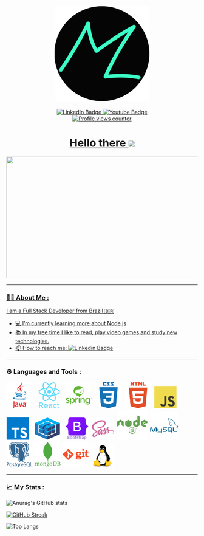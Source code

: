 <div id="header" align="center">
  <img src="https://github.com/maatheusLeite/portfolio/blob/main/src/assets/images/logo.png?raw=true" width="250" />
</div>

<div id="badges" align="center">
  <br/>
  <a href="https://www.linkedin.com/in/matheus-leite-dev/" target="_blank">
    <img src="https://img.shields.io/badge/LinkedIn-blue?style=for-the-badge&logo=linkedin&logoColor=white" alt="LinkedIn Badge" />
  </a>
  
  <a href="https://www.youtube.com/channel/UCshj1P9OWQoTEujjYcLUbsw" target="_blank"> 
  <img src="https://img.shields.io/badge/YouTube-red?style=for-the-badge&logo=youtube&logoColor=white" alt="Youtube Badge" />
  <br>
    
  <img src="https://komarev.com/ghpvc/?username=maatheusLeite&style=flat-square&color=blue" alt="Profile views counter" />
</div>
  
<h1 align="center">
  Hello there
  <img src="https://media.giphy.com/media/hvRJCLFzcasrR4ia7z/giphy.gif" width="30px"/>
</h1>
  
<div align="center">
  <img src="https://media.giphy.com/media/ZVik7pBtu9dNS/giphy.gif" width="600" height="320"/>
</div>


---
### 👨‍💻 About Me : 
I am a Full Stack Developer from Brazil 🇧🇷
  
- 💻 I’m currently learning more about Node.js
- 📚 In my free time I like to read, play video games and study new technologies.
- 📫 How to reach me: [![Linkedin Badge](https://img.shields.io/badge/-Matheus_Leite-blue?style=flat&logo=Linkedin&logoColor=white)](https://www.linkedin.com/in/matheus-leite-dev/)
  
---
### ⚙️ Languages and Tools :
<div>
  <img src="https://github.com/devicons/devicon/blob/master/icons/java/java-original-wordmark.svg" title="Java" alt="Java" width="70" height="70"/>&nbsp;
  <img src="https://github.com/devicons/devicon/blob/master/icons/react/react-original-wordmark.svg" title="React" alt="React" width="70" height="70"/>&nbsp;
  <img src="https://github.com/devicons/devicon/blob/master/icons/spring/spring-original-wordmark.svg" title="Spring" alt="Spring" width="70" height="70"/>&nbsp;
  <img src="https://github.com/devicons/devicon/blob/master/icons/css3/css3-plain-wordmark.svg"  title="CSS3" alt="CSS" width="70" height="70"/>&nbsp;
  <img src="https://github.com/devicons/devicon/blob/master/icons/html5/html5-plain-wordmark.svg" title="HTML5" alt="HTML" width="70" height="70"/>&nbsp;
  <img src="https://github.com/devicons/devicon/blob/master/icons/javascript/javascript-original.svg" title="JavaScript" alt="JavaScript" width="60" height="60"/>&nbsp;
  <img src="https://github.com/devicons/devicon/blob/master/icons/typescript/typescript-original.svg" title="TypeScript" alt="TypeScript" width="60" height="60"/>&nbsp;
  <img src="https://github.com/devicons/devicon/blob/master/icons/sequelize/sequelize-original.svg" title="Sequelize" alt="Sequelize" width="80" height="60"/>&nbsp;
  <img src="https://github.com/devicons/devicon/blob/master/icons/bootstrap/bootstrap-original-wordmark.svg" title="Bootstrap" alt="Bootstrap" width="60" height="60"/>&nbsp;
  <img src="https://github.com/devicons/devicon/blob/master/icons/sass/sass-original.svg" title="Sass" alt="Sass" width="60" height="60"/>&nbsp;
<!--   <img src="https://github.com/devicons/devicon/blob/master/icons/php/php-plain.svg" title="PHP" **alt="PHP" width="70" height="70"/> -->
  <img src="https://github.com/devicons/devicon/blob/master/icons/nodejs/nodejs-plain-wordmark.svg" title="NodeJS" alt="NodeJS" width="80" height="80"/>&nbsp;
  <img src="https://github.com/devicons/devicon/blob/master/icons/mysql/mysql-plain-wordmark.svg" title="MySQL"  alt="MySQL" width="75" height="75"/>&nbsp;
  <img src="https://github.com/devicons/devicon/blob/master/icons/postgresql/postgresql-plain-wordmark.svg" title="PostgreSQL" **alt="PostgreSQL" width="70" height="70"/>
  <img src="https://github.com/devicons/devicon/blob/master/icons/mongodb/mongodb-plain-wordmark.svg" title="MongoDB" **alt="MongoDB" width="70" height="70"/>
<!--   <img src="https://github.com/devicons/devicon/blob/master/icons/amazonwebservices/amazonwebservices-plain-wordmark.svg" title="AWS" alt="AWS" width="40" height="40"/>&nbsp; -->
  <img src="https://github.com/devicons/devicon/blob/master/icons/git/git-plain-wordmark.svg" title="Git" **alt="Git" width="70" height="70"/>
  <img src="https://github.com/devicons/devicon/blob/master/icons/linux/linux-original.svg" title="Linux" **alt="Linux" width="60" height="60"/>
</div>
  
---
  
### 📈 My Stats :  
![Anurag's GitHub stats](https://github-readme-stats.vercel.app/api?username=maatheusLeite&show_icons=true&theme=dark&border_radius=15&ring_color=21A27A&text_color=F6F5F4&card_width=495)

[![GitHub Streak](https://github-readme-streak-stats.herokuapp.com?user=maatheusLeite&theme=black-ice&border_radius=15&mode=weekly&ring=EB5454&fire=EB5454&currStreakLabel=EB5454)](https://git.io/streak-stats)
  
[![Top Langs](https://github-readme-stats.vercel.app/api/top-langs/?username=maatheusLeite&layout=compact&theme=dark&border_radius=15&card_width=495)](https://github.com/anuraghazra/github-readme-stats)
  
